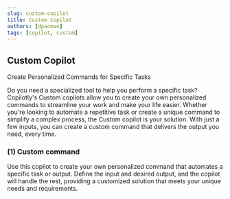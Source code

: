 ```yaml
---
slug: custom-copilot
title: Custom Copilot
authors: [dpacman]
tags: [copilot, custom]
---
```


## Custom Copilot

Create Personalized Commands for Specific Tasks

Do you need a specialized tool to help you perform a specific task? Copilotly's Custom copilots allow you to create your own personalized commands to streamline your work and make your life easier. Whether you're looking to automate a repetitive task or create a unique command to simplify a complex process, the Custom copilot is your solution. With just a few inputs, you can create a custom command that delivers the output you need, every time.

### (1) Custom command

Use this copilot to create your own personalized command that automates a specific task or output. Define the input and desired output, and the copilot will handle the rest, providing a customized solution that meets your unique needs and requirements.
